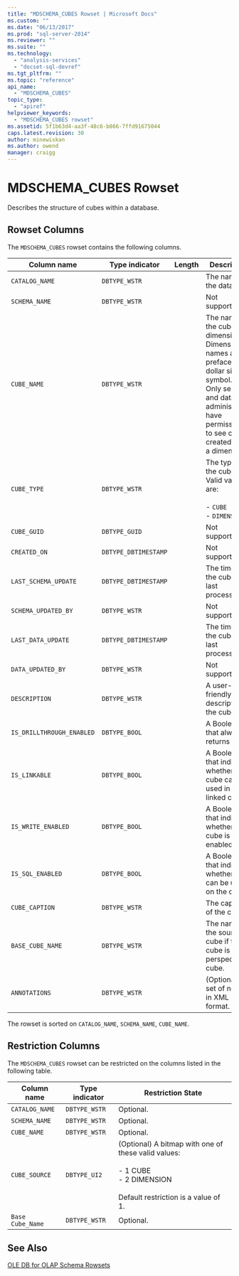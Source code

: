 ```yaml
---
title: "MDSCHEMA_CUBES Rowset | Microsoft Docs"
ms.custom: ""
ms.date: "06/13/2017"
ms.prod: "sql-server-2014"
ms.reviewer: ""
ms.suite: ""
ms.technology: 
  - "analysis-services"
  - "docset-sql-devref"
ms.tgt_pltfrm: ""
ms.topic: "reference"
api_name: 
  - "MDSCHEMA_CUBES"
topic_type: 
  - "apiref"
helpviewer_keywords: 
  - "MDSCHEMA_CUBES rowset"
ms.assetid: 5f1b63d4-aa3f-48c6-b866-7ffd91675044
caps.latest.revision: 30
author: minewiskan
ms.author: owend
manager: craigg
---
```

# MDSCHEMA_CUBES Rowset
  Describes the structure of cubes within a database.  
  
## Rowset Columns  
 The `MDSCHEMA_CUBES` rowset contains the following columns.  
  
|Column name|Type indicator|Length|Description|  
|-----------------|--------------------|------------|-----------------|  
|`CATALOG_NAME`|`DBTYPE_WSTR`||The name of the database.|  
|`SCHEMA_NAME`|`DBTYPE_WSTR`||Not supported.|  
|`CUBE_NAME`|`DBTYPE_WSTR`||The name of the cube or dimension. Dimension names are prefaced by a dollar sign ($) symbol. **Note:**  Only server and database administrators have permissions to see cubes created from a dimension.|  
|`CUBE_TYPE`|`DBTYPE_WSTR`||The type of the cube. Valid values are:<br /><br /> -   `CUBE`<br />-   `DIMENSION`|  
|`CUBE_GUID`|`DBTYPE_GUID`||Not supported.|  
|`CREATED_ON`|`DBTYPE_DBTIMESTAMP`||Not supported.|  
|`LAST_SCHEMA_UPDATE`|`DBTYPE_DBTIMESTAMP`||The time that the cube was last processed.|  
|`SCHEMA_UPDATED_BY`|`DBTYPE_WSTR`||Not supported.|  
|`LAST_DATA_UPDATE`|`DBTYPE_DBTIMESTAMP`||The time that the cube was last processed.|  
|`DATA_UPDATED_BY`|`DBTYPE_WSTR`||Not supported.|  
|`DESCRIPTION`|`DBTYPE_WSTR`||A user-friendly description of the cube.|  
|`IS_DRILLTHROUGH_ENABLED`|`DBTYPE_BOOL`||A Boolean that always returns true.|  
|`IS_LINKABLE`|`DBTYPE_BOOL`||A Boolean that indicates whether a cube can be used in a linked cube.|  
|`IS_WRITE_ENABLED`|`DBTYPE_BOOL`||A Boolean that indicates whether a cube is write-enabled.|  
|`IS_SQL_ENABLED`|`DBTYPE_BOOL`||A Boolean that indicates whether SQL can be used on the cube.|  
|`CUBE_CAPTION`|`DBTYPE_WSTR`||The caption of the cube.|  
|`BASE_CUBE_NAME`|`DBTYPE_WSTR`||The name of the source cube if this cube is a perspective cube.|  
|`ANNOTATIONS`|`DBTYPE_WSTR`||(Optional) A set of notes, in XML format.|  
  
 The rowset is sorted on `CATALOG_NAME`, `SCHEMA_NAME`, `CUBE_NAME`.  
  
## Restriction Columns  
 The `MDSCHEMA_CUBES` rowset can be restricted on the columns listed in the following table.  
  
|Column name|Type indicator|Restriction State|  
|-----------------|--------------------|-----------------------|  
|`CATALOG_NAME`|`DBTYPE_WSTR`|Optional.|  
|`SCHEMA_NAME`|`DBTYPE_WSTR`|Optional.|  
|`CUBE_NAME`|`DBTYPE_WSTR`|Optional.|  
|`CUBE_SOURCE`|`DBTYPE_UI2`|(Optional) A bitmap with one of these valid values:<br /><br /> -   1 CUBE<br />-   2 DIMENSION<br /><br /> Default restriction is a value of 1.|  
|`Base Cube_Name`|`DBTYPE_WSTR`|Optional.|  
  
## See Also  
 [OLE DB for OLAP Schema Rowsets](ole-db-for-olap-schema-rowsets.md)  
  
  
